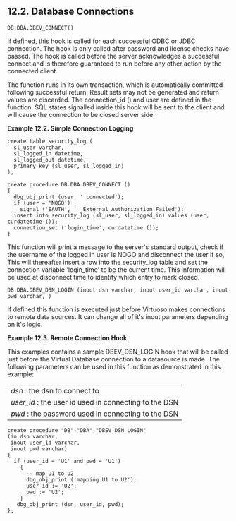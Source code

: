 <div id="fn_dbev_connect" class="section">

<div class="titlepage">

<div>

<div>

## 12.2. Database Connections

</div>

</div>

</div>

`DB.DBA.DBEV_CONNECT()`

If defined, this hook is called for each successful ODBC or JDBC
connection. The hook is only called after password and license checks
have passed. The hook is called before the server acknowledges a
successful connect and is therefore guaranteed to run before any other
action by the connected client.

The function runs in its own transaction, which is automatically
committed following successful return. Result sets may not be generated
and return values are discarded. The connection_id () and user are
defined in the function. SQL states signalled inside this hook will be
sent to the client and will cause the connection to be closed server
side.

<div id="id36453" class="example">

**Example 12.2. Simple Connection Logging**

<div class="example-contents">

``` programlisting
create table security_log (
  sl_user varchar,
  sl_logged_in datetime,
  sl_logged_out datetime,
  primary key (sl_user, sl_logged_in)
);
```

``` programlisting
create procedure DB.DBA.DBEV_CONNECT ()
{
  dbg_obj_print (user, ' connected');
  if (user = 'NOGO')
    signal ('EAUTH', '  External Authorization Failed');
  insert into security_log (sl_user, sl_logged_in) values (user, curdatetime ());
  connection_set ('login_time', curdatetime ());
}
```

This function will print a message to the server's standard output,
check if the username of the logged in user is NOGO and disconnect the
user if so, This will thereafter insert a row into the security_log
table and set the connection variable 'login_time' to be the current
time. This information will be used at disconnect time to identify which
entry to mark closed.

</div>

</div>

  

`DB.DBA.DBEV_DSN_LOGIN (inout dsn varchar, inout user_id varchar, inout pwd varchar, ) `

If defined this function is executed just before Virtuoso makes
connections to remote data sources. It can change all of it's inout
parameters depending on it's logic.

<div id="ex_dbev_dsn_login" class="example">

**Example 12.3. Remote Connection Hook**

<div class="example-contents">

This examples contains a sample DBEV_DSN_LOGIN hook that will be called
just before the Virtual Database connection to a datasource is made. The
following parameters can be used in this function as demonstrated in
this example:

|                                                                                     |
|-------------------------------------------------------------------------------------|
| <span class="emphasis">*dsn*</span> : the dsn to connect to                         |
| <span class="emphasis">*user_id*</span> : the user id used in connecting to the DSN |
| <span class="emphasis">*pwd*</span> : the password used in connecting to the DSN    |

``` programlisting
create procedure "DB"."DBA"."DBEV_DSN_LOGIN"
(in dsn varchar,
 inout user_id varchar,
 inout pwd varchar)
{
  if (user_id = 'U1' and pwd = 'U1')
    {
      -- map U1 to U2
      dbg_obj_print ('mapping U1 to U2');
      user_id := 'U2';
      pwd := 'U2';
    }
   dbg_obj_print (dsn, user_id, pwd);
};
```

</div>

</div>

  

</div>
